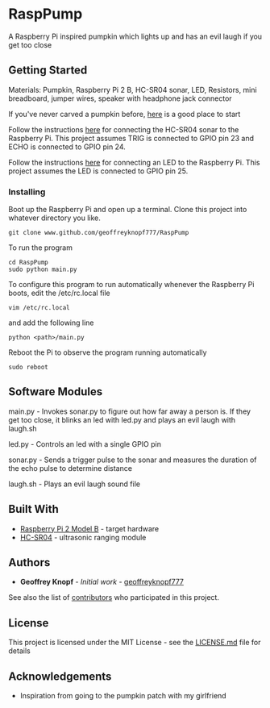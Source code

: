 # RaspPump
A Raspberry Pi inspired pumpkin which lights up and has an evil laugh if you get too close

## Getting Started

Materials: Pumpkin, Raspberry Pi 2 B, HC-SR04 sonar, LED, Resistors, mini breadboard, jumper wires, speaker with headphone jack connector

If you've never carved a pumpkin before, [here](https://www.wikihow.com/Carve-a-Pumpkin) is a good place to start

Follow the instructions [here](https://www.modmypi.com/blog/hc-sr04-ultrasonic-range-sensor-on-the-raspberry-pi) for connecting the HC-SR04 sonar to the Raspberry Pi. This project assumes TRIG is connected to GPIO pin 23 and ECHO is connected to GPIO pin 24.

Follow the instructions [here](https://thepihut.com/blogs/raspberry-pi-tutorials/27968772-turning-on-an-led-with-your-raspberry-pis-gpio-pins) for connecting an LED to the Raspberry Pi. This project assumes the LED is connected to GPIO pin 25. 

### Installing

Boot up the Raspberry Pi and open up a terminal. Clone this project into whatever directory you like.

```
git clone www.github.com/geoffreyknopf777/RaspPump
```

To run the program

```
cd RaspPump
sudo python main.py
```

To configure this program to run automatically whenever the Raspberry Pi boots, edit the /etc/rc.local file

```
vim /etc/rc.local
```

and add the following line

```
python <path>/main.py
```

Reboot the Pi to observe the program running automatically

```
sudo reboot
```

## Software Modules
main.py - Invokes sonar.py to figure out how far away a person is. If they get too close, it blinks an led with led.py and plays an evil 
laugh with laugh.sh

led.py - Controls an led with a single GPIO pin

sonar.py - Sends a trigger pulse to the sonar and measures the duration of the echo pulse to determine distance

laugh.sh - Plays an evil laugh sound file

## Built With

* [Raspberry Pi 2 Model B](https://www.raspberrypi.org/products/raspberry-pi-2-model-b/) - target hardware
* [HC-SR04](http://www.micropik.com/PDF/HCSR04.pdf) - ultrasonic ranging module

## Authors

* **Geoffrey Knopf** - *Initial work* - [geoffreyknopf777](https://github.com/geoffreyknopf777)

See also the list of [contributors](https://github.com/your/project/contributors) who participated in this project.

## License

This project is licensed under the MIT License - see the [LICENSE.md](LICENSE.md) file for details

## Acknowledgements

* Inspiration from going to the pumpkin patch with my girlfriend
